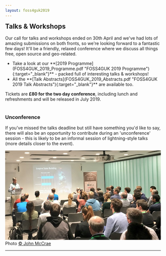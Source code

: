 ```yaml
---
layout: foss4guk2019
---
```

<h2 style="margin-top:0;">Talks & Workshops</h2>

Our call for talks and workshops ended on 30th April and we've had lots of amazing submissions on both fronts, so we're looking forward to a fantastic few days! It'll be a friendly, relaxed conference where we discuss all things free, open source and geo-related.

<ul>
<li>Take a look at our **[2019 Programme](FOSS4GUK_2019_Programme.pdf "FOSS4GUK 2019 Programme"){:target="_blank"}** - packed full of interesting talks & workshops!</li>
<li>All the **[Talk Abstracts](FOSS4GUK_2019_Abstracts.pdf "FOSS4GUK 2019 Talk Abstracts"){:target="_blank"}** are available too.</li>
</ul>

Tickets are **&#163;80 for the two day conference**, including lunch and refreshments and will be released in July 2019.

<h3 style="margin-top:40px;">Unconference</h3>
If you've missed the talks deadline but still have something you'd like to say, there will also be an opportunity to contribute during an 'unconference' session - this is likely to be an informal session of lightning-style talks (more details closer to the event).

![FOSS4GUK 2018 Talk](images/foss4guk_2018_talk.jpg "FOSS4GUK 2018 Talk")
Photo <a href="https://twitter.com/JohnSMcCrae/status/972147230089113600" target="_blank" alt="John McCrae on Twitter" title="John McCrae on Twitter">&copy; John McCrae</a>


----------------------
